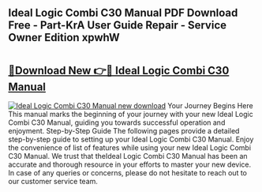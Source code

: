 ## Ideal Logic Combi C30 Manual PDF Download Free - Part-KrA User Guide Repair - Service Owner Edition xpwhW

# <h2><a href="http://cf29611.oget.top/?id=Ideal+Logic+Combi+C30+Manual">🔗Download New 👉🔴 Ideal Logic Combi C30 Manual</a></h2>

[![Ideal Logic Combi C30 Manual new download](https://i.imgur.com/5g1atiW.png)](http://cf29611.oget.top/?id=Ideal+Logic+Combi+C30+Manual)
Your Journey Begins Here This manual marks the beginning of your journey with your new Ideal Logic Combi C30 Manual, guiding you towards successful operation and enjoyment. Step-by-Step Guide The following pages provide a detailed step-by-step guide to setting up your Ideal Logic Combi C30 Manual. Enjoy the convenience of list of features while using your new Ideal Logic Combi C30 Manual. We trust that theIdeal Logic Combi C30 Manual has been an accurate and thorough resource in your efforts to master your new device. In case of any queries or concerns, please do not hesitate to reach out to our customer service team.
